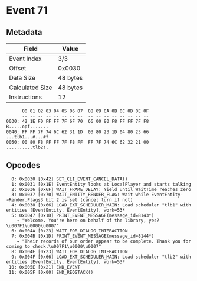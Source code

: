 # Event 71

## Metadata

| Field           | Value    |
|-----------------|----------|
| Event Index     | 3/3      |
| Offset          | 0x0030   |
| Data Size       | 48 bytes |
| Calculated Size | 48 bytes |
| Instructions    | 12       |

```
      00 01 02 03 04 05 06 07  08 09 0A 0B 0C 0D 0E 0F
      -- -- -- -- -- -- -- --  -- -- -- -- -- -- -- --
0030: 42 1E F0 FF FF 7F 6F 70  66 00 80 F8 FF FF 7F F8  B.....opf.......
0040: FF FF 7F 74 6C 62 31 1D  03 80 23 1D 04 80 23 66  ...tlb1...#...#f
0050: 00 80 F8 FF FF 7F F8 FF  FF 7F 74 6C 62 32 21 00  ..........tlb2!.
```

## Opcodes

```
  0: 0x0030 [0x42] SET_CLI_EVENT_CANCEL_DATA()
  1: 0x0031 [0x1E] EventEntity looks at LocalPlayer and starts talking
  2: 0x0036 [0x6F] WAIT_FRAME_DELAY: Yield until WaitTime reaches zero
  3: 0x0037 [0x70] WAIT_ENTITY_RENDER_FLAG: Wait while EventEntity->Render.Flags3 bit 2 is set (cancel turn if not)
  4: 0x0038 [0x66] LOAD_EXT_SCHEDULER_MAIN: Load scheduler "tlb1" with entities [EventEntity, EventEntity], work=53*
  5: 0x0047 [0x1D] PRINT_EVENT_MESSAGE(message_id=8143*)
    → "Welcome. You're here on behalf of the library, yes?\u007F1\u0000\u0007"
  6: 0x004A [0x23] WAIT_FOR_DIALOG_INTERACTION
  7: 0x004B [0x1D] PRINT_EVENT_MESSAGE(message_id=8144*)
    → "Their records of our order appear to be complete. Thank you for coming to check.\u007F1\u0000\u0007"
  8: 0x004E [0x23] WAIT_FOR_DIALOG_INTERACTION
  9: 0x004F [0x66] LOAD_EXT_SCHEDULER_MAIN: Load scheduler "tlb2" with entities [EventEntity, EventEntity], work=53*
 10: 0x005E [0x21] END_EVENT
 11: 0x005F [0x00] END_REQSTACK()
```
